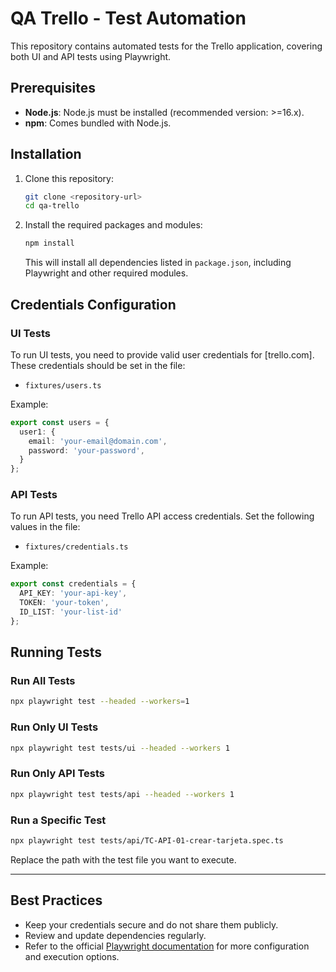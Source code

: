 # QA Trello - Test Automation

This repository contains automated tests for the Trello application, covering both UI and API tests using Playwright.

## Prerequisites

- **Node.js**: Node.js must be installed (recommended version: >=16.x).
- **npm**: Comes bundled with Node.js.

## Installation

1. Clone this repository:
   ```bash
   git clone <repository-url>
   cd qa-trello
   ```

2. Install the required packages and modules:
   ```bash
   npm install
   ```

   This will install all dependencies listed in `package.json`, including Playwright and other required modules.

## Credentials Configuration

### UI Tests

To run UI tests, you need to provide valid user credentials for [trello.com]. These credentials should be set in the file:

- `fixtures/users.ts`

Example:
```typescript
export const users = {
  user1: {
    email: 'your-email@domain.com',
    password: 'your-password',
  }
};
```

### API Tests

To run API tests, you need Trello API access credentials. Set the following values in the file:

- `fixtures/credentials.ts`

Example:
```typescript
export const credentials = {
  API_KEY: 'your-api-key',
  TOKEN: 'your-token',
  ID_LIST: 'your-list-id'
};
```

## Running Tests

### Run All Tests

```bash
npx playwright test --headed --workers=1
```

### Run Only UI Tests

```bash
npx playwright test tests/ui --headed --workers 1
```

### Run Only API Tests

```bash
npx playwright test tests/api --headed --workers 1
```

### Run a Specific Test

```bash
npx playwright test tests/api/TC-API-01-crear-tarjeta.spec.ts
```

Replace the path with the test file you want to execute.

---

## Best Practices

- Keep your credentials secure and do not share them publicly.
- Review and update dependencies regularly.
- Refer to the official [Playwright documentation](https://playwright.dev/) for more configuration and execution options.


